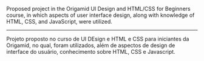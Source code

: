 Proposed project in the Origamid UI Design and HTML/CSS for Beginners course, in which aspects of user interface design, along with knowledge of HTML, CSS, and JavaScript, were utilized.
***
Projeto proposto no curso de UI DEsign e HTML e CSS para iniciantes da Origamid, no qual, foram utilizados, além de aspectos de design de interface do usuário, conhecimento sobre HTML, CSS e Javascript.
